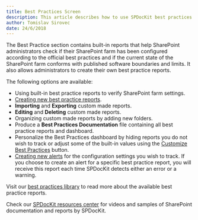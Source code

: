 ```yaml
---
title: Best Practices Screen
description: This article describes how to use SPDocKit best practices screen to check if SharePoint farm has been configured according to the configuration best practices.
author: Tomislav Sirovec
date: 24/6/2018
---
```


The Best Practice section contains built-in reports that help SharePoint administrators check if their SharePoint farm has been configured according to the official best practices and if the current state of the SharePoint farm conforms with published software boundaries and limits. It also allows administrators to create their own best practice reports.

The following options are available:

* Using built-in best practice reports to verify SharePoint farm settings.
* [Creating new best practice reports](#internal/how-to/best-practices/create-custom-best-practices-reports).
* __Importing__ and __Exporting__ custom made reports.
* __Editing__ and __Deleting__ custom made reports.
* Organizing custom made reports by adding new folders.
* Produce a __Best Practices Documentation__ file containing all best practice reports and dashboard.
* Personalize the Best Practices dashboard by hiding reports you do not wish to track or adjust some of the built-in values using the [Customize Best Practices](#internal/how-to/best-practices/personalize-best-practices-reports) button.
* [Creating new alerts](#internal/how-to/subscriptions-and-alerts/create-new-alert) for the configuration settings you wish to track. If you choose to create an alert for a specific best practice report, you will receive this report each time SPDocKit detects either an error or a warning.

Visit our [best practices library](https://docs.syskit.com/bp/) to read more about the available best practice reports.

Check our [SPDocKit resources center](https://www.syskit.com/products/spdockit/resources/) for videos and samples of SharePoint documentation and reports by SPDocKit.
